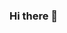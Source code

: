 ### Hi there 👋

<!--
**loringabriel/loringabriel** is a ✨ _special_ ✨ repository because its `README.md` (this file) appears on your GitHub profile.

Here are some ideas to get you started:

- 🔭 I’m currently working on ...
- 🌱 I’m currently learning ...
- 👯 I’m looking to collaborate on ...
- 🤔 I’m looking for help with ...
- 💬 Ask me about ...
- 📫 How to reach me: ...
- 😄 Pronouns: ...
- ⚡ Fun fact: ...
-->
<!-- 📈 my github stats

<p align="center"> <img src="https://github-readme-stats.vercel.app/api?username=loringabriel&show_icons=true&theme=gotham" alt="loringabriel" />
 -->

<!-- 
<h3 align="left">Connect with me:</h3>
<p align="left">
<a href="https://twitter.com/lorinmuller" target="blank"><img align="center" src="https://cdn.jsdelivr.net/npm/simple-icons@3.0.1/icons/twitter.svg" alt="" height="30" width="40" /></a>
<a href="https://www.linkedin.com/in/lorin-muller/" target="blank"><img align="center" src="https://cdn.jsdelivr.net/npm/simple-icons@3.0.1/icons/linkedin.svg" alt="" height="30" width="40" /></a>
</p> -->
